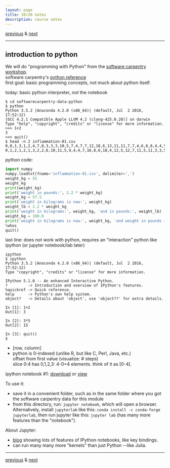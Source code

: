 ```yaml
---
layout: page
title: 10/20 notes
description: course notes
---
```

[previous](notes1018.html) & [next](notes1025.html)

---

<!-- ## homework -->


## introduction to python

We will do "programming with Python" from the [software carpentry workshop](http://swcarpentry.github.io/python-novice-inflammation/).  
software carpentry's [python reference](http://swcarpentry.github.io/python-novice-inflammation/reference)  
first goal: basic programming concepts, not much about python itself.

today: basic python interpreter, *not* the notebook

```shell
$ cd softwarecarpentry-data-python
$ python
Python 3.5.2 |Anaconda 4.2.0 (x86_64)| (default, Jul  2 2016, 17:52:12)
[GCC 4.2.1 Compatible Apple LLVM 4.2 (clang-425.0.28)] on darwin
Type "help", "copyright", "credits" or "license" for more information.
>>> 1+2
3
>>> quit()
$ head -n 2 inflammation-01.csv
0,0,1,3,1,2,4,7,8,3,3,3,10,5,7,4,7,7,12,18,6,13,11,11,7,7,4,6,8,8,4,4,5,7,3,4,2,3,0,0
0,1,2,1,2,1,3,2,2,6,10,11,5,9,4,4,7,16,8,6,18,4,12,5,12,7,11,5,11,3,3,5,4,4,5,5,1,1,0,1
```

python code:

```python
import numpy
numpy.loadtxt(fname='inflammation-01.csv', delimiter=',')
weight_kg = 55
weight_kg
print(weight_kg)
print('weight in pounds:', 2.2 * weight_kg)
weight_kg = 57.5
print('weight in kilograms is now:', weight_kg)
weight_lb = 2.2 * weight_kg
print('weight in kilograms:', weight_kg, 'and in pounds:', weight_lb)
weight_kg = 100.0
print('weight in kilograms is now:', weight_kg, 'and weight in pounds is still:', weight_lb)
%whos
quit()
```

last line: does not work with python, requires an "interaction" python
like ipython (or jupyter notebook/lab later)

```
ipython
$ ipython
Python 3.5.2 |Anaconda 4.2.0 (x86_64)| (default, Jul  2 2016, 17:52:12)
Type "copyright", "credits" or "license" for more information.

IPython 5.1.0 -- An enhanced Interactive Python.
?         -> Introduction and overview of IPython's features.
%quickref -> Quick reference.
help      -> Python's own help system.
object?   -> Details about 'object', use 'object??' for extra details.

In [1]: 1+2
Out[1]: 3

In [2]: 3*5
Out[2]: 15

In [3]: quit()
$
```

- [row, column]
- python is 0-indexed (unlike R, but like C, Perl, Java, etc.)  
  offset from first value (visualize: # steps)  
  slice 0:4 has 0,1,2,3: 4-0=4 elements. think of it as [0-4[.

ipython notebook #1: [download](../assets/iPythonNotebooks/swcarpentry1.ipynb)
or [view](https://github.com/cecileane/computingtools/blob/gh-pages/assets/iPythonNotebooks/swcarpentry1.ipynb)

To use it:

- save it in a convenient folder, such as in the same folder where
  you got the software carpentry data for this module
- from this directory, run: `jupyter notebook`, which will open
  a browser. Alternatively, install `jupyterlab` like this:
  `conda install -c conda-forge jupyterlab`, then run jupyter like this:
  `jupyter lab` (has many more features than the "notebook").

About Jupyter:

- [blog](http://arogozhnikov.github.io/2016/09/10/jupyter-features.html?utm_content=bufferb0c6b&utm_medium=social&utm_source=twitter.com&utm_campaign=buffer) showing lots of features of IPython notebooks, like key bindings.
- can run many many more "kernels" than just Python --like Julia.


---
[previous](notes1018.html) & [next](notes1025.html)

